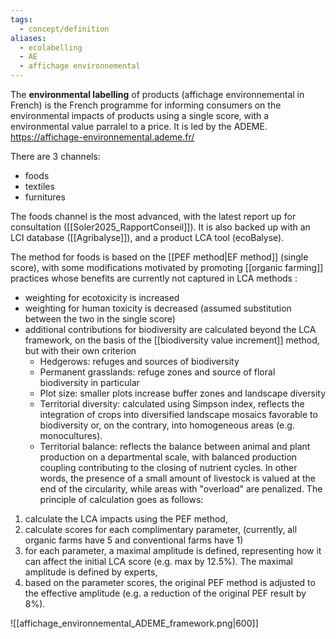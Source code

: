 ```yaml
---
tags:
  - concept/definition
aliases:
  - ecolabelling
  - AE
  - affichage environnemental
---
```

The **environmental labelling** of products (affichage environnemental in French) is the French programme for informing consumers on the environmental impacts of products using a single score, with a environmental value parralel to a price. It is led by the ADEME.
https://affichage-environnemental.ademe.fr/

There are 3 channels:
- foods
- textiles
- furnitures

The foods channel is the most advanced, with the latest report up for consultation ([[Soler2025_RapportConseil]]). It is also backed up with an LCI database ([[Agribalyse]]), and a product LCA tool (ecoBalyse).

The method for foods is based on the [[PEF method|EF method]] (single score), with some modifications motivated by promoting [[organic farming]] practices whose benefits are currently not captured in LCA methods :
- weighting for ecotoxicity is increased
- weighting for human toxicity is decreased (assumed substitution between the two in the single score)
- additional contributions for biodiversity are calculated beyond the LCA framework, on the basis of the [[biodiversity value increment]] method, but with their own criterion
	- Hedgerows: refuges and sources of biodiversity
	- Permanent grasslands: refuge zones and source of floral biodiversity in particular
	- Plot size: smaller plots increase buffer zones and landscape diversity
	- Territorial diversity: calculated using Simpson index, reflects the integration of crops into diversified landscape mosaics favorable to biodiversity or, on the contrary, into homogeneous areas (e.g. monocultures).
	- Territorial balance: reflects the balance between animal and plant production on a departmental scale, with balanced production coupling contributing to the closing of nutrient cycles. In other words, the presence of a small amount of livestock is valued at the end of the circularity, while areas with "overload" are penalized.
The principle of calculation goes as follows:
1. calculate the LCA impacts using the PEF method,
2. calculate scores for each complimentary parameter, (currently, all organic farms have 5 and conventional farms have 1)
3. for each parameter, a maximal amplitude is defined, representing how it can affect the initial LCA score (e.g. max by 12.5%). The maximal amplitude is defined by experts,
4. based on the parameter scores, the original PEF method is adjusted to the effective amplitude (e.g. a reduction of the original PEF result by 8%).

![[affichage_environnemental_ADEME_framework.png|600]]